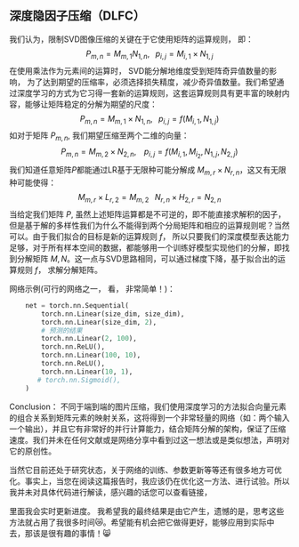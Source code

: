 ## 深度隐因子压缩（DLFC）

我们认为，限制SVD图像压缩的关键在于它使用矩阵的运算规则， 即：
$$
P_{m,n} = M_{m,1}N_{1,n}, \;\;\;      p_{i,j} =M_{i,1} \times N_{1, j}
$$
在使用乘法作为元素间的运算时， SVD能分解地维度受到矩阵奇异值数量的影响， 为了达到期望的压缩率，必须选择损失精度，减少奇异值数量。我们希望通过深度学习的方式为它习得一套新的运算规则，这套运算规则具有更丰富的映射内容，能够让矩阵稳定的分解为期望的尺度：
$$
P_{m,n} = M_{m,1} \times N_{1,n}, \;\;\; p_{i,j} = f(M_{i,1}, N_{1,j})
$$
如对于矩阵 $P_{m,n}$, 我们期望压缩至两个二维的向量：
$$
P_{m,n} = M_{m,2} \times N_{2, n},\;\;\;\; p_{i,j} = f(M_{i,1}, M_{i_2}, N_{1,j}, N_{2, j})
$$
 我们知道任意矩阵$P$都能通过LR基于无限种可能分解成 $M_{m,r} \times N_{r,n}$，这又有无限种可能使得：
$$
M_{m,r} \times L_{r,2} = M_{m,2} \;\;\; N_{r,n} \times H_{2,r} = N_{2,n}
$$
当给定我们矩阵 $P$, 虽然上述矩阵运算都是不可逆的，即不能直接求解积的因子，但是基于解的多样性我们为什么不能得到两个分局矩阵和相应的运算规则呢？当然可以。由于我们拟合的目标是新的运算规则 $f$， 所以只要我们的深度模型表达能力足够，对于所有样本空间的数据，都能够用一个训练好模型实现他们的分解，即找到分解矩阵 $M,N$。这一点与SVD思路相同，可以通过梯度下降，基于拟合出的运算规则 $f$， 求解分解矩阵。

网络示例(可行的网络之一， 看， 非常简单！)：

```python
    net = torch.nn.Sequential(
        torch.nn.Linear(size_dim, size_dim),
        torch.nn.Linear(size_dim, 2),
        # 预测的结果
        torch.nn.Linear(2, 100),
        torch.nn.ReLU(),
        torch.nn.Linear(100, 10),
        torch.nn.ReLU(),
        torch.nn.Linear(10, 1),
       # torch.nn.Sigmoid(),
    )
```



Conclusion： 不同于端到端的图片压缩，我们使用深度学习的方法拟合向量元素的组合关系到矩阵元素的映射关系，这将得到一个非常轻量的网络（如：两个输入一个输出），并且它有非常好的并行计算能力，结合矩阵分解的架构，保证了压缩速度。我们并未在任何文献或是网络分享中看到过这一想法或是类似想法，声明对它的原创性。

​	当然它目前还处于研究状态，关于网络的训练、参数更新等等还有很多地方可优化。事实上，当您在阅读这篇报告时，我应该仍在优化这一方法、进行试验。所以我并未对具体代码进行解读，感兴趣的话您可以查看链接，

里面我会实时更新进度。 我希望我的最终结果是由它产生，遗憾的是，思考这些方法就占用了我很多时间:crying_cat_face:。希望能有机会把它做得更好，能够应用到实际中去，那该是很有趣的事情！:smile_cat:
